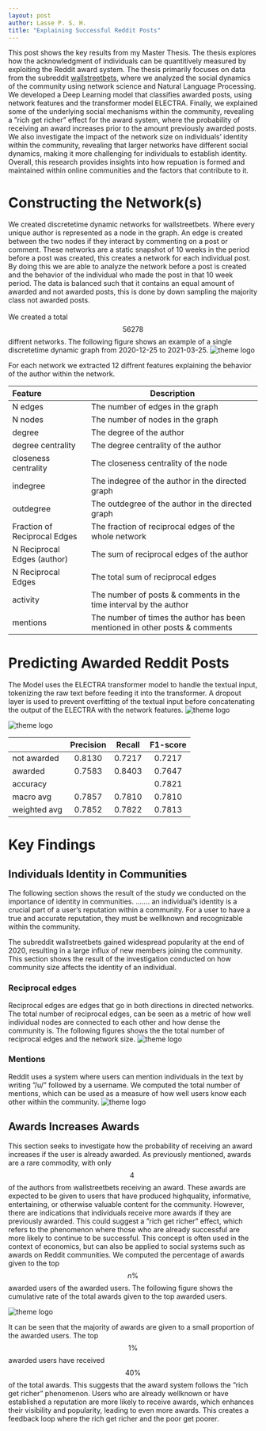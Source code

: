 ```yaml
---
layout: post
author: Lasse P. S. H.
title: "Explaining Successful Reddit Posts"
---
```


This post shows the key results from my Master Thesis. 
The thesis explores how the acknowledgment of individuals can be quantitively measured by exploiting the Reddit award system. 
The thesis primarily focuses on data from the subreddit [wallstreetbets](https://www.reddit.com/r/wallstreetbets/), where we analyzed the social dynamics of the community using network science and Natural Language Processing. 
We developed a Deep Learning model that classifies awarded posts, using network features and the transformer model ELECTRA. 
Finally, we explained some of the underlying social mechanisms within the community, revealing a ”rich get richer” effect for the award system, where the probability of receiving an award increases prior to the amount previously awarded posts. 
We also investigate the impact of the network size on individuals’ identity within the community, revealing that larger networks have different social dynamics, making it more challenging for individuals to establish identity. 
Overall, this research provides insights into how repuation is formed and maintained within online communities and the factors that contribute to it.

# Constructing the Network(s)
We created discrete­time dynamic networks for wallstreetbets. Where every unique author is represented as a node in the graph.
An edge is created between the two nodes if they interact by commenting on a post or comment. 
These networks are a static snapshot of 10 weeks in the period before a post was created, this creates a network for each individual post. 
By doing this we are able to analyze the network before a post is created and the behavior of the individual who made the post in that 10­ week period.
The data is balanced such that it contains an equal amount of awarded and not awarded posts, this is done by down sampling the majority class not awarded posts.
<br>
<br>
We created a total $$56278$$ diffrent networks. 
The following figure shows an example of a single discrete­time dynamic graph from 2020-­12-­25 to 2021-­03-­25.
![theme logo](/portfolio/images/master_thesis/frontpage_4.jpg)

For each network we extracted 12 diffrent features explaining the behavior of the author within the network.

| Feature         | Description                                                                 |
|:----------------|-----------------------------------------------------------------------------|
| N edges                      | The number of edges in the graph                                            |
| N nodes                      | The number of nodes in the graph                                            |
| degree                       | The degree of the author                                                    |
| degree centrality            | The degree centrality of the author                                         |
| closeness centrality         | The closeness centrality of the node                                        |
| in­degree                     | The in­degree of the author in the directed graph                            |
| out­degree                    | The out­degree of the author in the directed graph                           |
| Fraction of Reciprocal Edges | The fraction of reciprocal edges of the whole network                       |
| N Reciprocal Edges (author)  | The sum of reciprocal edges of the author                                   |
| N Reciprocal Edges           | The total sum of reciprocal edges                                           |
| activity                     | The number of posts & comments in the time interval by the author           |
| mentions                     | The number of times the author has been mentioned in other posts & comments |



# Predicting Awarded Reddit Posts
The Model uses the ELECTRA transformer model to handle the textual input, tokenizing the raw text before feeding it into the transformer. 
A dropout layer is used to prevent overfitting of the textual input before concatenating the output of the ELECTRA with the network features.
![theme logo](/portfolio/images/master_thesis/MasterThesisModel.png)

![theme logo](/portfolio/images/master_thesis/confusion_matrix.png)

|        | Precision | Recall  |   F1-score  |
|--------|:---------:|:-------:|:-----------:|
| not awarded    |  0.8130   | 0.7217  |   0.7217    |
| awarded        |  0.7583   | 0.8403  |   0.7647    |
| accuracy       |           |         |   0.7821    |
| macro avg      |  0.7857   | 0.7810  |   0.7810    |
| weighted avg   |  0.7852   | 0.7822  |   0.7813    |



# Key Findings


## Individuals Identity in Communities

The following section shows the result of the study we conducted on the importance of identity in communities. ....... an individual’s identity is a crucial part of a user’s reputation within a com­munity. 
For a user to have a true and accurate reputation, they must be well­known and recognizable within the community.

The subreddit wallstreetbets gained widespread popularity at the end of 2020, resulting in a large influx of new members joining the community. 
This section shows the result of the investigation conducted on how community size affects the identity of an individual.

### Reciprocal edges
Reciprocal edges are edges that go in both directions in directed networks. 
The total number of reciprocal edges, can be seen as a metric of how well individual nodes are connected to each other and how dense the community is. 
The following figures shows the the total number of reciprocal edges and the network size.
![theme logo](/portfolio/images/master_thesis/mentions.png)


### Mentions
Reddit uses a system where users can mention individuals in the text by writing ”/u/” followed by a username. We computed the total number of mentions, which can be used as a measure of how well users know each other within the community.
![theme logo](/portfolio/images/master_thesis/reciprocal.png)

## Awards Increases Awards
This section seeks to investigate how the probability of receiving an award increases if the user is already awarded. 
As previously mentioned, awards are a rare commodity, with only $$4\ %$$ of the authors from wallstreetbets receiving an award. 
These awards are expected to be given to users that have produced high­quality, informative, entertaining, or otherwise valuable content for the community. However, there are indications that individuals receive more awards if they are previously awarded. 
This could suggest a ”rich get richer” effect, which refers to the phenomenon where those who are already successful are more likely to continue to be successful. 
This concept is often used in the context of economics, but can also be applied to social systems such as awards on Reddit communities. 
We computed the percentage of awards given to the top $$n\%$$ awarded users of the awarded users. The following figure shows the cumulative rate of the total awards given to the top awarded users.

![theme logo](/portfolio/images/master_thesis/getrich.png)

It can be seen that the majority of awards are given to a small proportion of the awarded users. 
The top $$1\%$$ awarded users have received $$40 \%$$ of the total awards. 
This suggests that the award system follows the ”rich get richer” phenomenon. 
Users who are already well­known or have established a reputation are more likely to receive awards, which enhances their visibility and popularity, leading to even more awards. 
This creates a feedback loop where the rich get richer and the poor get poorer.